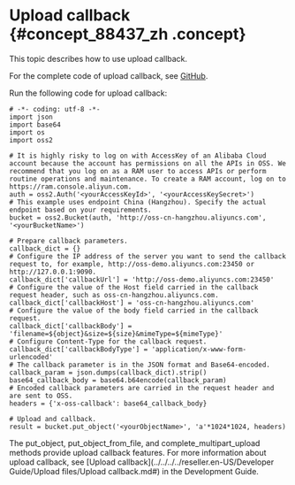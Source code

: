 # Upload callback {#concept_88437_zh .concept}

This topic describes how to use upload callback.

For the complete code of upload callback, see [GitHub](https://github.com/aliyun/aliyun-oss-python-sdk/blob/master/examples/object_callback.py).

Run the following code for upload callback:

```language-python
# -*- coding: utf-8 -*-
import json
import base64
import os
import oss2

# It is highly risky to log on with AccessKey of an Alibaba Cloud account because the account has permissions on all the APIs in OSS. We recommend that you log on as a RAM user to access APIs or perform routine operations and maintenance. To create a RAM account, log on to https://ram.console.aliyun.com.
auth = oss2.Auth('<yourAccessKeyId>', '<yourAccessKeySecret>')
# This example uses endpoint China (Hangzhou). Specify the actual endpoint based on your requirements.
bucket = oss2.Bucket(auth, 'http://oss-cn-hangzhou.aliyuncs.com', '<yourBucketName>')

# Prepare callback parameters.
callback_dict = {}
# Configure the IP address of the server you want to send the callback request to, for example, http://oss-demo.aliyuncs.com:23450 or http://127.0.0.1:9090.
callback_dict['callbackUrl'] = 'http://oss-demo.aliyuncs.com:23450'
# Configure the value of the Host field carried in the callback request header, such as oss-cn-hangzhou.aliyuncs.com.
callback_dict['callbackHost'] = 'oss-cn-hangzhou.aliyuncs.com'
# Configure the value of the body field carried in the callback request.
callback_dict['callbackBody'] = 'filename=${object}&size=${size}&mimeType=${mimeType}'
# Configure Content-Type for the callback request.
callback_dict['callbackBodyType'] = 'application/x-www-form-urlencoded'
# The callback parameter is in the JSON format and Base64-encoded.
callback_param = json.dumps(callback_dict).strip()
base64_callback_body = base64.b64encode(callback_param)
# Encoded callback parameters are carried in the request header and are sent to OSS.
headers = {'x-oss-callback': base64_callback_body}

# Upload and callback.
result = bucket.put_object('<yourObjectName>', 'a'*1024*1024, headers)

```

The put\_object, put\_object\_from\_file, and complete\_multipart\_upload methods provide upload callback features. For more information about upload callback, see [Upload callback](../../../../reseller.en-US/Developer Guide/Upload files/Upload callback.md#) in the Development Guide.

